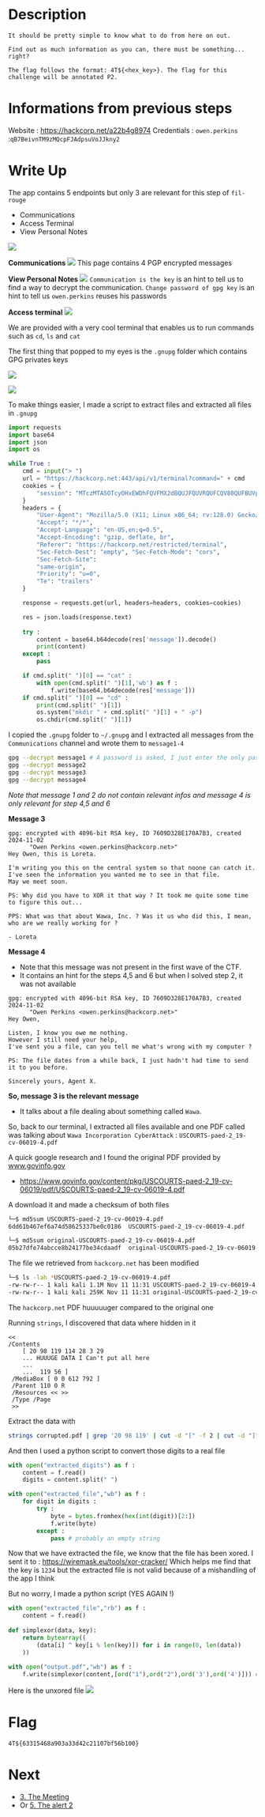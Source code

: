 

# Description

```
It should be pretty simple to know what to do from here on out.

Find out as much information as you can, there must be something... right?

The flag follows the format: 4T${<hex_key>}. The flag for this challenge will be annotated P2.
```

# Informations from previous steps


Website : https://hackcorp.net/a22b4g8974
Credentials : `owen.perkins` :`qB7BeivnTM9zMQcpFJAdpsuVoJJkny2`

# Write Up

The app contains 5 endpoints but only 3 are relevant for this step of `fil-rouge`
- Communications
- Access Terminal
- View Personal Notes

![](../attachments/Pasted%20image%2020241111110859.png)

**Communications**
![](../attachments/Pasted%20image%2020241111110933.png)
This page contains 4 PGP encrypted messages


**View Personal Notes**
![](../attachments/Pasted%20image%2020241111111044.png)
`Communication is the key` is an hint to tell us to find a way to decrypt the communication.
`Change password of gpg key` is an hint to tell us `owen.perkins` reuses his passwords


**Access terminal**
![](../attachments/Pasted%20image%2020241111111257.png)

We are provided with a very cool terminal that enables us to run commands such as `cd`, `ls` and `cat`

The first thing that popped to my eyes is the `.gnupg` folder which contains GPG privates keys

![](../attachments/Pasted%20image%2020241111111519.png)

![](../attachments/Pasted%20image%2020241111111548.png)

To make things easier, I made a script to extract files and extracted all files in `.gnupg`
```python
import requests
import base64
import json
import os

while True :
    cmd = input("> ")
    url = "https://hackcorp.net:443/api/v1/terminal?command=" + cmd
    cookies = {
	    "session": "MTczMTA5OTcyOHxEWDhFQVFMX2dBQUJFQUVRQUFCQV80QUFBUVp6ZEhKcGJtY01CQUFDYVdRR2MzUnlhVzVuRENZQUpESTNabVU1WWpVNUxUZGxOell0TkdWaFlTMDVZVEl3TFRoaVlUWmpNemt6Wm1Sa01nPT18lzqbBLJ7rRGp57pikXl4QSrhJ8Xqssy6ruyL5AZUg5Q="
    }
    headers = {
	    "User-Agent": "Mozilla/5.0 (X11; Linux x86_64; rv:128.0) Gecko/20100101 Firefox/128.0", 
	    "Accept": "*/*", 
	    "Accept-Language": "en-US,en;q=0.5", 
	    "Accept-Encoding": "gzip, deflate, br", 
	    "Referer": "https://hackcorp.net/restricted/terminal", 
	    "Sec-Fetch-Dest": "empty", "Sec-Fetch-Mode": "cors", 
	    "Sec-Fetch-Site": 
	    "same-origin", 
	    "Priority": "u=0", 
	    "Te": "trailers"
	}

    response = requests.get(url, headers=headers, cookies=cookies)

    res = json.loads(response.text)
    
    try :
        content = base64.b64decode(res['message']).decode()
        print(content)
    except : 
        pass

    if cmd.split(" ")[0] == "cat" :
        with open(cmd.split(" ")[1],'wb') as f : 
            f.write(base64.b64decode(res['message']))
    if cmd.split(" ")[0] == "cd" :
        print(cmd.split(" ")[1])
        os.system("mkdir " + cmd.split(" ")[1] + " -p")
        os.chdir(cmd.split(" ")[1])
```

I copied the `.gnupg` folder to `~/.gnupg` and I extracted all messages from the `Communications` channel and wrote them to `message1-4`

```bash
gpg --decrypt message1 # A password is asked, I just enter the only password i knew and BOOM
gpg --decrypt message2
gpg --decrypt message3
gpg --decrypt message4
```

*Note that message 1 and 2 do not contain relevant infos and message 4 is only relevant for step 4,5 and 6*

**Message 3**
```
gpg: encrypted with 4096-bit RSA key, ID 7609D328E170A7B3, created 2024-11-02
      "Owen Perkins <owen.perkins@hackcorp.net>"
Hey Owen, this is Loreta.

I'm writing you this on the central system so that noone can catch it.
I've seen the information you wanted me to see in that file.
May we meet soon.

PS: Why did you have to XOR it that way ? It took me quite some time to figure this out...

PPS: What was that about Wawa, Inc. ? Was it us who did this, I mean, who are we really working for ?

- Loreta
```

**Message 4**
- Note that this message was not present in the first wave of the CTF. 
- It contains an hint for the steps 4,5 and 6 but when I solved step 2, it was not available
```
gpg: encrypted with 4096-bit RSA key, ID 7609D328E170A7B3, created 2024-11-02
      "Owen Perkins <owen.perkins@hackcorp.net>"
Hey Owen,

Listen, I know you owe me nothing.
However I still need your help,
I've sent you a file, can you tell me what's wrong with my computer ?

PS: The file dates from a while back, I just hadn't had time to send it to you before.

Sincerely yours, Agent X.
```

**So, message 3 is the relevant message** 
- It talks about a file dealing about something called `Wawa`.

So, back to our terminal,
I extracted all files available and one PDF called was talking about `Wawa Incorporation CyberAttack` : `USCOURTS-paed-2_19-cv-06019-4.pdf`

A quick google research and I found the original PDF provided by www.govinfo.gov
- https://www.govinfo.gov/content/pkg/USCOURTS-paed-2_19-cv-06019/pdf/USCOURTS-paed-2_19-cv-06019-4.pdf

A download it and made a checksum of both files
```bash
└─$ md5sum USCOURTS-paed-2_19-cv-06019-4.pdf          
6dd61b467ef6a74d58625337be0c0186  USCOURTS-paed-2_19-cv-06019-4.pdf

└─$ md5sum original-USCOURTS-paed-2_19-cv-06019-4.pdf         
05b27dfe74abcce8b24177be34cdaadf  original-USCOURTS-paed-2_19-cv-06019-4.pdf
```
The file we retrieved from `hackcorp.net` has been modified

```bash
└─$ ls -lah *USCOURTS-paed-2_19-cv-06019-4.pdf
-rw-rw-r-- 1 kali kali 1.1M Nov 11 11:31 USCOURTS-paed-2_19-cv-06019-4.pdf
-rw-rw-r-- 1 kali kali 259K Nov 11 11:31 original-USCOURTS-paed-2_19-cv-06019-4.pdf
```

The `hackcorp.net` PDF huuuuuger compared to the original one

Running `strings`, I discovered that data where hidden in it
```
<< 
/Contents  
	[ 20 98 119 114 28 3 29
	... HUUUGE DATA I Can't put all here
	...
	...  119 56 ] 
 /MediaBox [ 0 0 612 792 ] 
 /Parent 110 0 R 
 /Resources << >> 
 /Type /Page 
 >>
```

Extract the data with
```bash
strings corrupted.pdf | grep '20 98 119' | cut -d "[" -f 2 | cut -d "]" -f 1 > extracted_digits
```

And then I used a python script to convert those digits to a real file
```python
with open("extracted_digits") as f :
    content = f.read()
    digits = content.split(" ")

with open("extracted_file","wb") as f :
    for digit in digits :
        try :
            byte = bytes.fromhex(hex(int(digit))[2:])
            f.write(byte)
        except :
            pass # probably an empty string
```

Now that we have extracted the file, we know that the file has been xored.
I sent it to : https://wiremask.eu/tools/xor-cracker/
Which helps me find that the key is `1234` but the extracted file is not valid because of a mishandling of the app I think

But no worry, I made a python script (YES AGAIN !)
```python
with open("extracted_file","rb") as f :
    content = f.read()
    
def simplexor(data, key):
    return bytearray((
        (data[i] ^ key[i % len(key)]) for i in range(0, len(data))
    ))
    
with open("output.pdf","wb") as f :
    f.write(simplexor(content,[ord("1"),ord("2"),ord('3'),ord('4')])) # Xor with 1234 key
```

Here is the unxored file
![](../attachments/Pasted%20image%2020241111115132.png)

# Flag

`4T${63315468a903a33d42c21107bf56b100}`

# Next 

- [3. The Meeting](3.%20The%20Meeting.md)
- Or [5. The alert 2](5.%20The%20alert%202.md)